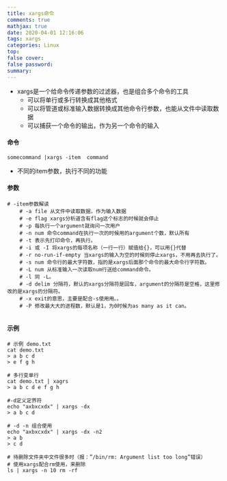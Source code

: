 ```yaml
---
title: xargs命令
comments: true
mathjax: true
date: 2020-04-01 12:16:06
tags: xargs
categories: Linux
top:
false cover:
false password:
summary:
---
```


- xargs是一个给命令传递参数的过滤器，也是组合多个命令的工具
    - 可以将单行或多行转换成其他格式
    - 可以将管道或标准输入数据转换成其他命令行参数，也能从文件中读取数据
    - 可以捕获一个命令的输出，作为另一个命令的输入

#### 命令

```shell
somecommand |xargs -item  command
```

- 不同的item参数，执行不同的功能

#### 参数

```shell
# -item参数解读
	# -a file 从文件中读取数据，作为输入数据
	# -e flag xargs分析道含有flag这个标志的时候就会停止
	# -p 每执行一个argument就询问一次用户
	# -n num 命令command在执行一次的时候用的argument个数，默认所有
	# -t 表示先打印命令，再执行。
	# -i 或 -I 将xargs的每项名称（一行一行）赋值给{}，可以用{}代替
	# -r no-run-if-empty 当xargs的输入为空的时候则停止xargs，不用再去执⾏了。
	# -s num 命令⾏的最⼤字符数，指的是xargs后面那个命令的最⼤命令⾏字符数。
	# -L num 从标准输⼊一次读取num行送给command命令。
	# -l 同 -L。
	# -d delim 分隔符，默认的xargs分隔符是回⻋，argument的分隔符是空格，这⾥修改的是xargs的分隔符。
	# -x exit的意思，主要是配合-s使⽤用。。
	# -P 修改最⼤大的进程数，默认是1，为0时候为as many as it can。


```



#### 示例

```shell
# 示例 demo.txt
cat demo.txt
> a b c d
> e f g h

# 多行变单行
cat demo.txt | xagrs
> a b c d e f g h

#-d定义定界符
echo "axbxcxdx" | xargs -dx
> a b c d

# -d -n 组合使用
echo "axbxcxdx" | xargs -dx -n2
> a b
> c d

# 待删除文件夹中文件很多时（报：”/bin/rm: Argument list too long”错误）
# 使用xargs配合rm使用，来删除
ls | xargs -n 10 rm -rf
```



